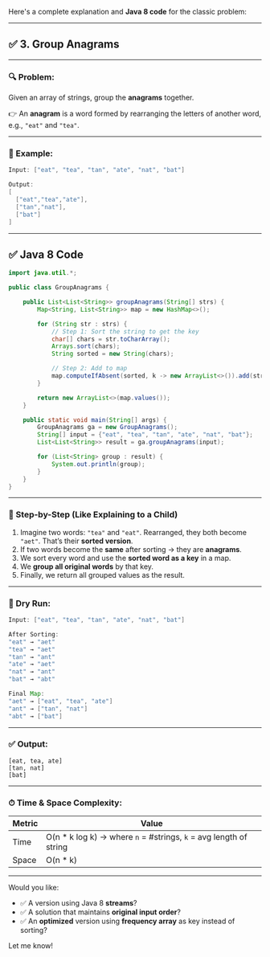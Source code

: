 Here's a complete explanation and **Java 8 code** for the classic problem:

---

## ✅ 3. **Group Anagrams**

---

### 🔍 Problem:

Given an array of strings, group the **anagrams** together.

👉 An **anagram** is a word formed by rearranging the letters of another word, e.g., `"eat"` and `"tea"`.

---

### 🧠 Example:

```java
Input: ["eat", "tea", "tan", "ate", "nat", "bat"]

Output:
[
  ["eat","tea","ate"],
  ["tan","nat"],
  ["bat"]
]
```

---

## ✅ Java 8 Code

```java
import java.util.*;

public class GroupAnagrams {

    public List<List<String>> groupAnagrams(String[] strs) {
        Map<String, List<String>> map = new HashMap<>();

        for (String str : strs) {
            // Step 1: Sort the string to get the key
            char[] chars = str.toCharArray();
            Arrays.sort(chars);
            String sorted = new String(chars);

            // Step 2: Add to map
            map.computeIfAbsent(sorted, k -> new ArrayList<>()).add(str);
        }

        return new ArrayList<>(map.values());
    }

    public static void main(String[] args) {
        GroupAnagrams ga = new GroupAnagrams();
        String[] input = {"eat", "tea", "tan", "ate", "nat", "bat"};
        List<List<String>> result = ga.groupAnagrams(input);

        for (List<String> group : result) {
            System.out.println(group);
        }
    }
}
```

---

### 🧸 Step-by-Step (Like Explaining to a Child)

1. Imagine two words: `"tea"` and `"eat"`. Rearranged, they both become `"aet"`. That’s their **sorted version**.
2. If two words become the **same** after sorting → they are **anagrams**.
3. We sort every word and use the **sorted word as a key** in a map.
4. We **group all original words** by that key.
5. Finally, we return all grouped values as the result.

---

### 🧮 Dry Run:

```java
Input: ["eat", "tea", "tan", "ate", "nat", "bat"]

After Sorting:
"eat" → "aet"
"tea" → "aet"
"tan" → "ant"
"ate" → "aet"
"nat" → "ant"
"bat" → "abt"

Final Map:
"aet" → ["eat", "tea", "ate"]
"ant" → ["tan", "nat"]
"abt" → ["bat"]
```

---

### ✅ Output:

```
[eat, tea, ate]
[tan, nat]
[bat]
```

---

### ⏱ Time & Space Complexity:

| Metric | Value                                                              |
| ------ | ------------------------------------------------------------------ |
| Time   | O(n \* k log k) → where `n` = #strings, `k` = avg length of string |
| Space  | O(n \* k)                                                          |

---

Would you like:

- ✅ A version using Java 8 **streams**?
- ✅ A solution that maintains **original input order**?
- ✅ An **optimized** version using **frequency array** as key instead of sorting?

Let me know!
